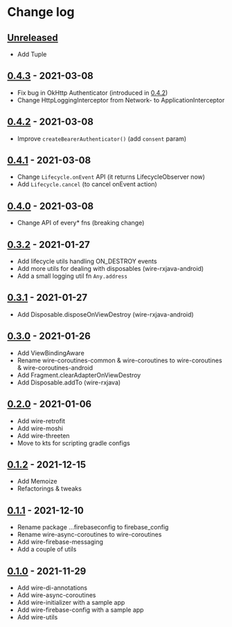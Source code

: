 # Change log

## [Unreleased]

- Add Tuple

## [0.4.3] - 2021-03-08

- Fix bug in OkHttp Authenticator (introduced in [0.4.2])
- Change HttpLoggingInterceptor from Network- to ApplicationInterceptor

## [0.4.2] - 2021-03-08

- Improve `createBearerAuthenticator()` (add `consent` param)

## [0.4.1] - 2021-03-08

- Change `Lifecycle.onEvent` API (it returns LifecycleObserver now)
- Add `Lifecycle.cancel` (to cancel onEvent action)

## [0.4.0] - 2021-03-08

- Change API of every* fns (breaking change)

## [0.3.2] - 2021-01-27

- Add lifecycle utils handling ON_DESTROY events
- Add more utils for dealing with disposables (wire-rxjava-android)
- Add a small logging util fn `Any.address`

## [0.3.1] - 2021-01-27

- Add Disposable.disposeOnViewDestroy (wire-rxjava-android)

## [0.3.0] - 2021-01-26

- Add ViewBindingAware
- Rename wire-coroutines-common & wire-coroutines to wire-coroutines & wire-coroutines-android
- Add Fragment.clearAdapterOnViewDestroy
- Add Disposable.addTo (wire-rxjava)

## [0.2.0] - 2021-01-06

- Add wire-retrofit
- Add wire-moshi
- Add wire-threeten
- Move to kts for scripting gradle configs

## [0.1.2] - 2021-12-15

- Add Memoize
- Refactorings & tweaks

## [0.1.1] - 2021-12-10

- Rename package ...firebaseconfig to firebase_config
- Rename wire-async-coroutines to wire-coroutines
- Add wire-firebase-messaging
- Add a couple of utils

## [0.1.0] - 2021-11-29

- Add wire-di-annotations
- Add wire-async-coroutines
- Add wire-initializer with a sample app
- Add wire-firebase-config with a sample app
- Add wire-utils


[Unreleased]: https://github.com/twobuffers/wire/compare/0.4.3...HEAD
[0.4.3]: https://github.com/twobuffers/wire/releases/tag/0.4.3
[0.4.2]: https://github.com/twobuffers/wire/releases/tag/0.4.2
[0.4.1]: https://github.com/twobuffers/wire/releases/tag/0.4.1
[0.4.0]: https://github.com/twobuffers/wire/releases/tag/0.4.0
[0.3.2]: https://github.com/twobuffers/wire/releases/tag/0.3.2
[0.3.1]: https://github.com/twobuffers/wire/releases/tag/0.3.1
[0.3.0]: https://github.com/twobuffers/wire/releases/tag/0.3.0
[0.2.0]: https://github.com/twobuffers/wire/releases/tag/0.2.0
[0.1.2]: https://github.com/twobuffers/wire/releases/tag/0.1.2
[0.1.1]: https://github.com/twobuffers/wire/releases/tag/0.1.1
[0.1.0]: https://github.com/twobuffers/wire/releases/tag/0.1.0
